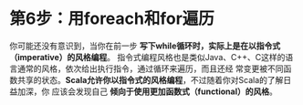 第6步：用foreach和for遍历
================================================================================
你可能还没有意识到，当你在前一步 **写下while循环时，实际上是在以指令式（imperative）的风格编程**。
指令式编程风格也是类似Java、C++、C这样的语言通常的风格，依次给出执行指令，通过循环来遍历，而且还经
常变更被不同函数共享的状态。**Scala允许你以指令式的风格编程**，不过随着你对Scala的了解日益加深，你
应该会发现自己 **倾向于使用更加函数式（functional）的风格**。
